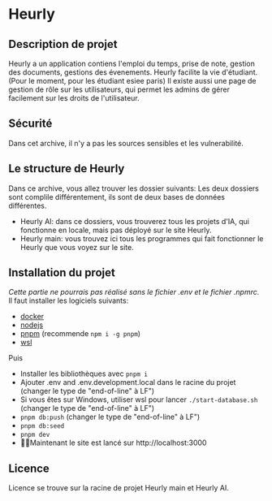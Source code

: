 # Heurly

## Description de projet
Heurly a un application contiens l'emploi du temps, prise de note, gestion des documents, gestions des évenements.
Heurly facilite la vie d'étudiant. (Pour le moment, pour les étudiant esiee paris)
Il existe aussi une page de gestion de rôle sur les utilisateurs, qui permet les admins de gérer facilement sur les droits de l'utilisateur.

## Sécurité
Dans cet archive, il n'y a pas les sources sensibles et les vulnerabilité.

## Le structure de Heurly
Dans ce archive, vous allez trouver les dossier suivants:
Les deux dossiers sont complile différentement, ils sont de deux bases de données différentes. 
- Heurly AI: dans ce dossiers, vous trouverez tous les projets d'IA, qui fonctionne en locale, mais pas déployé sur le site Heurly.
- Heurly main: vous trouvez ici tous les programmes qui fait fonctionner le Heurly que vous voyez sur le site.


## Installation du projet
*Cette partie ne pourrais pas réalisé sans le fichier .env et le fichier .npmrc.* 
Il faut installer les logiciels suivants:

- [docker](https://docs.docker.com/engine/install/)
- [nodejs](https://nodejs.org/en)
- [pnpm](https://pnpm.io/installation) (recommende `npm i -g pnpm`)
- [wsl](https://learn.microsoft.com/en-us/windows/wsl/install)

Puis 
- Installer les bibliothèques avec `pnpm i` 
- Ajouter .env and .env.development.local dans le racine du projet (changer le type de "end-of-line" à LF")
- Si vous êtes sur Windows, utiliser wsl pour lancer `./start-database.sh` (changer le type de "end-of-line" à LF")
- `pnpm db:push` (changer le type de "end-of-line" à LF")
- `pnpm db:seed`
- `pnpm dev`
- 🤌🏽Maintenant le site est lancé sur  http://localhost:3000

## Licence
Licence se trouve sur la racine de projet Heurly main et Heurly AI.
